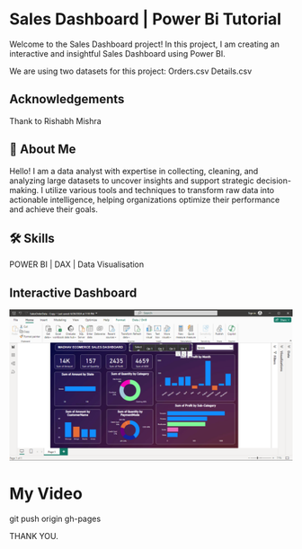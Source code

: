 
# Sales Dashboard | Power Bi Tutorial

Welcome to the Sales Dashboard project! In this project, I am creating an interactive and insightful Sales Dashboard using Power BI.

We are using two datasets for this project:
Orders.csv
Details.csv



## Acknowledgements
Thank to Rishabh Mishra

## 🚀 About Me
Hello! I am a data analyst with expertise in collecting, cleaning, and analyzing large datasets to uncover insights and support strategic decision-making. I utilize various tools and techniques to transform raw data into actionable intelligence, helping organizations optimize their performance and achieve their goals.


## 🛠 Skills
POWER BI | DAX | Data Visualisation

## Interactive Dashboard

![App Screenshot](https://github.com/GayatriBhinge/POWER-BI-SalesOrderData/blob/main/Dashboard.PNG)

# My Video

git push origin gh-pages


THANK YOU.

